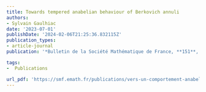 ```yaml
---
title: Towards tempered anabelian behaviour of Berkovich annuli
authors:
- Sylvain Gaulhiac
date: '2023-07-01'
publishDate: '2024-02-06T21:25:36.832115Z'
publication_types:
- article-journal
publication: '*Bulletin de la Société Mathématique de France, **151**, No.1, p.1-36*'

tags:
-  Publications

url_pdf: 'https://smf.emath.fr/publications/vers-un-comportement-anabelien-tempere-des-couronnes-de-berkovich'
---
```

